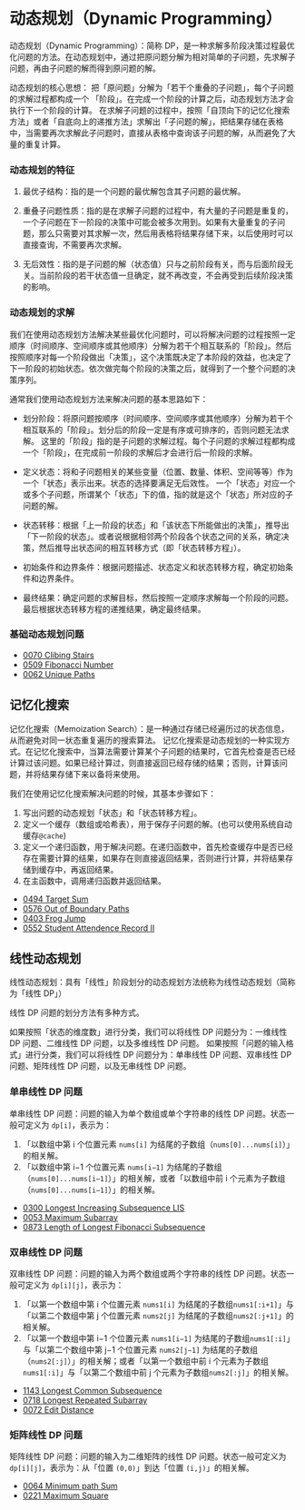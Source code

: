 # 动态规划（Dynamic Programming）

动态规划（Dynamic Programming）：简称 DP，是一种求解多阶段决策过程最优化问题的方法。在动态规划中，通过把原问题分解为相对简单的子问题，先求解子问题，再由子问题的解而得到原问题的解。

动态规划的核心思想：
把「原问题」分解为「若干个重叠的子问题」，每个子问题的求解过程都构成一个 「阶段」。在完成一个阶段的计算之后，动态规划方法才会执行下一个阶段的计算。
在求解子问题的过程中，按照「自顶向下的记忆化搜索方法」或者「自底向上的递推方法」求解出「子问题的解」，把结果存储在表格中，当需要再次求解此子问题时，直接从表格中查询该子问题的解，从而避免了大量的重复计算。

### 动态规划的特征

1. 最优子结构：指的是一个问题的最优解包含其子问题的最优解。

2. 重叠子问题性质：指的是在求解子问题的过程中，有大量的子问题是重复的，一个子问题在下一阶段的决策中可能会被多次用到。如果有大量重复的子问题，那么只需要对其求解一次，然后用表格将结果存储下来，以后使用时可以直接查询，不需要再次求解。

3. 无后效性：指的是子问题的解（状态值）只与之前阶段有关，而与后面阶段无关。当前阶段的若干状态值一旦确定，就不再改变，不会再受到后续阶段决策的影响。

### 动态规划的求解

我们在使用动态规划方法解决某些最优化问题时，可以将解决问题的过程按照一定顺序（时间顺序、空间顺序或其他顺序）分解为若干个相互联系的「阶段」。然后按照顺序对每一个阶段做出「决策」，这个决策既决定了本阶段的效益，也决定了下一阶段的初始状态。依次做完每个阶段的决策之后，就得到了一个整个问题的决策序列。

通常我们使用动态规划方法来解决问题的基本思路如下：

- 划分阶段：将原问题按顺序（时间顺序、空间顺序或其他顺序）分解为若干个相互联系的「阶段」。划分后的阶段⼀定是有序或可排序的，否则问题⽆法求解。
  这里的「阶段」指的是⼦问题的求解过程。每个⼦问题的求解过程都构成⼀个「阶段」，在完成前⼀阶段的求解后才会进⾏后⼀阶段的求解。

- 定义状态：将和子问题相关的某些变量（位置、数量、体积、空间等等）作为一个「状态」表示出来。状态的选择要满⾜⽆后效性。
  一个「状态」对应一个或多个子问题，所谓某个「状态」下的值，指的就是这个「状态」所对应的子问题的解。

- 状态转移：根据「上一阶段的状态」和「该状态下所能做出的决策」，推导出「下一阶段的状态」。或者说根据相邻两个阶段各个状态之间的关系，确定决策，然后推导出状态间的相互转移方式（即「状态转移方程」）。

- 初始条件和边界条件：根据问题描述、状态定义和状态转移方程，确定初始条件和边界条件。

- 最终结果：确定问题的求解目标，然后按照一定顺序求解每一个阶段的问题。最后根据状态转移方程的递推结果，确定最终结果。

### 基础动态规划问题

- [0070 Clibing Stairs](https://leetcode.com/problems/climbing-stairs/)
- [0509 Fibonacci Number](https://leetcode.com/problems/fibonacci-number/)
- [0062 Unique Paths](https://leetcode.com/problems/unique-paths/)

## 记忆化搜索

记忆化搜索（Memoization Search）：是一种通过存储已经遍历过的状态信息，从而避免对同一状态重复遍历的搜索算法。
记忆化搜索是动态规划的一种实现方式。在记忆化搜索中，当算法需要计算某个子问题的结果时，它首先检查是否已经计算过该问题。如果已经计算过，则直接返回已经存储的结果；否则，计算该问题，并将结果存储下来以备将来使用。

我们在使用记忆化搜索解决问题的时候，其基本步骤如下：

1. 写出问题的动态规划「状态」和「状态转移方程」。
2. 定义一个缓存（数组或哈希表），用于保存子问题的解。(也可以使用系统自动缓存`@cache`)
3. 定义一个递归函数，用于解决问题。在递归函数中，首先检查缓存中是否已经存在需要计算的结果，如果存在则直接返回结果，否则进行计算，并将结果存储到缓存中，再返回结果。
4. 在主函数中，调用递归函数并返回结果。

- [0494 Target Sum](https://leetcode.com/problems/target-sum/)
- [0576 Out of Boundary Paths](https://leetcode.com/problems/out-of-boundary-paths/)
- [0403 Frog Jump](https://leetcode.com/problems/frog-jump/)
- [0552 Student Attendence Record II](https://leetcode.com/problems/student-attendance-record-ii/)

## 线性动态规划

线性动态规划：具有「线性」阶段划分的动态规划方法统称为线性动态规划（简称为「线性 DP」）

线性 DP 问题的划分方法有多种方式。

如果按照「状态的维度数」进行分类，我们可以将线性 DP 问题分为：一维线性 DP 问题、二维线性 DP 问题，以及多维线性 DP 问题。
如果按照「问题的输入格式」进行分类，我们可以将线性 DP 问题分为：单串线性 DP 问题、双串线性 DP 问题、矩阵线性 DP 问题，以及无串线性 DP 问题。

### 单串线性 DP 问题

单串线性 DP 问题：问题的输入为单个数组或单个字符串的线性 DP 问题。状态一般可定义为 `dp[i]`，表示为：

1. 「以数组中第 i 个位置元素 `nums[i]` 为结尾的子数组（`nums[0]...nums[i]`）」的相关解。
2. 「以数组中第 i−1 个位置元素 `nums[i−1]` 为结尾的子数组（`nums[0]...nums[i−1]`）」的相关解，或者「以数组中前 i 个元素为子数组（`nums[0]...nums[i−1]`）」的相关解。

- [0300 Longest Increasing Subsequence LIS](https://leetcode.com/problems/longest-increasing-subsequence/)
- [0053 Maximum Subarray](https://leetcode.com/problems/maximum-subarray/)
- [0873 Length of Longest Fibonacci Subsequence](https://leetcode.com/problems/length-of-longest-fibonacci-subsequence/)

### 双串线性 DP 问题

双串线性 DP 问题：问题的输入为两个数组或两个字符串的线性 DP 问题。状态一般可定义为 `dp[i][j]`，表示为：

1. 「以第一个数组中第 i 个位置元素 `nums1[i]` 为结尾的子数组`nums1[:i+1]`」与「以第二个数组中第 j 个位置元素 `nums2[j]` 为结尾的子数组`nums2[:j+1]`」的相关解。
2. 「以第一个数组中第 i−1 个位置元素 `nums1[i−1]` 为结尾的子数组`nums1[:i]`」与「以第二个数组中第 j−1 个位置元素 `nums2[j−1]` 为结尾的子数组（`nums2[:j]`）」的相关解；或者「以第一个数组中前 i 个元素为子数组`nums1[:i]`」与「以第二个数组中前 j 个元素为子数组`nums2[:j]`」的相关解。

- [1143 Longest Common Subsequence](https://leetcode.com/problems/longest-common-subsequence/)
- [0718 Longest Repeated Subarray](https://leetcode.com/problems/maximum-length-of-repeated-subarray/)
- [0072 Edit Distance](https://leetcode.com/problems/edit-distance/)

### 矩阵线性 DP 问题

矩阵线性 DP 问题：问题的输入为二维矩阵的线性 DP 问题。状态一般可定义为 `dp[i][j]`，表示为：从「位置 `(0,0)`」到达「位置 `(i,j)`」的相关解。

- [0064 Minimum path Sum](https://leetcode.com/problems/minimum-path-sum/)
- [0221 Maximum Square](https://leetcode.com/problems/maximal-square/)